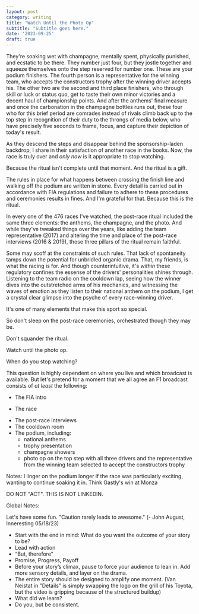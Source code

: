 ```yaml
---
layout: post
category: writing
title: "Watch Until the Photo Op"
subtitle: "Subtitle goes here."
date: '2023-09-25'
draft: true
---
```


They're soaking wet with champagne, mentally spent, physically punished, and ecstatic to be there. They number just four, but they jostle together and squeeze themselves onto the step reserved for number one. These are your podium finishers. The fourth person is a representative for the winning team, who accepts the constructors trophy after the winning driver accepts his. The other two are the second and third place finishers, who through skill or luck or status quo, get to taste their own minor victories and a decent haul of championship points. And after the anthems' final measure and once the carbonation in the champagne bottles runs out, these four who for this brief period are comrades instead of rivals climb back up to the top step in recognition of their duty to the throngs of media below, who have precisely five seconds to frame, focus, and capture their depiction of today's result.

As they descend the steps and disappear behind the sponsorship-laden backdrop, I share in their satisfaction of another race in the books. Now, the race is truly over and _only now_ is it appropriate to stop watching.

Because the ritual isn't complete until that moment. And the ritual is a gift.

The rules in place for what happens between crossing the finish line and walking off the podium are written in stone. Every detail is carried out in accordance with FIA regulations and failure to adhere to these procedures and ceremonies results in fines. And I'm grateful for that. Because this is the ritual.

In every one of the 476 races I've watched, the post-race ritual included the same three elements: the anthems, the champagne, and the photo. And while they've tweaked things over the years, like adding the team representative (2017) and altering the time and place of the post-race interviews (2016 & 2019), those three pillars of the ritual remain faithful.

Some may scoff at the constraints of such rules. That lack of spontaneity tamps down the potential for unbridled organic drama. That, my friends, is what the racing is for. And though counterintuitive, it's _within_ these regulatory confines the essense of the drivers' personalities shines through. Listening to the team radio on the cooldown lap, seeing how the winner dives into the outstretched arms of his mechanics, and witnessing the waves of emotion as they listen to their national anthem on the podium, I get a crystal clear glimpse into the psyche of every race-winning driver.

It's one of many elements that make this sport so special. 

So don't sleep on the post-race ceremonies, orchestrated though they may be. 

Don't squander the ritual. 

Watch until the photo op.



When do you stop watching?

 This question is highly dependent on where you live and which broadcast is available. But let's pretend for a moment that we all agree an F1 broadcast consists of _at least_ the following:

- The FIA intro
<!-- - The "Hello everyone and welcome..." sub-intro -->
<!-- - The formation lap -->
- The race
<!-- - The cooldown lap -->
<!-- - The winner celebrating with his team -->
- The post-race interviews
- The cooldown room
- The podium, including: 
  - national anthems
  - trophy presentation
  - champagne showers
  - photo op on the top step with all three drivers and the representative from the winning team selected to accept the constructors trophy
<!-- - The graphics showing the final classification -->
<!-- - B-roll from around the circuit and race replays -->
<!-- - The outro -->

Notes:
I linger on the podium longer if the race was particularly exciting, wanting to continue soaking it in. Think Gastly's win at Monza





DO NOT "ACT". THIS IS NOT LINKEDIN.

Global Notes:

Let's have some fun. "Caution rarely leads to awesome." (- John August, Inneresting 05/18/23)

- Start with the end in mind: What do you want the outcome of your story to be?
- Lead with action
- “But, therefore”
- Promise, Progress, Payoff
- Before your story’s climax, pause to force your audience to lean in. Add more sensory details, and layer on the drama.
- The entire story should be designed to amplify one moment. (Van Neistat in "Details" is simply swapping the logo on the grill of his Toyota, but the video is gripping because of the structured buildup)
- What did we learn?
- Do you, but be consistent.
